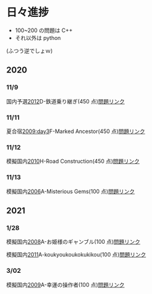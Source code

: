 # 日々進捗

- 100~200 の問題は C++
- それ以外は python

(ふつう逆でしょｗ)

## 2020

### 11/9

国内予選[2012](https://github.com/horiso0921/CompetitivePrograming/tree/master/ICPC/Past-JP/2012)D-鉄道乗り継ぎ(450 点)[問題リンク](http://judge.u-aizu.ac.jp/onlinejudge/description.jsp?id=1182&lang=jp)

### 11/11

夏合宿[2009:day3](https://github.com/horiso0921/CompetitivePrograming/tree/master/ICPC/Summer/2009/day3)F-Marked Ancestor(450 点)[問題リンク](http://judge.u-aizu.ac.jp/onlinejudge/description.jsp?id=2170)

### 11/12

模擬国内[2010](https://github.com/horiso0921/CompetitivePrograming/tree/master/ICPC/Trial-JP/2010)H-Road Construction(450 点)[問題リンク](http://judge.u-aizu.ac.jp/onlinejudge/description.jsp?id=2249)

### 11/13

模擬国内[2006](https://github.com/horiso0921/CompetitivePrograming/tree/master/ICPC/Trial-JP/2006)A-Misterious Gems(100 点)[問題リンク](http://judge.u-aizu.ac.jp/onlinejudge/description.jsp?id=2000&lang=jp)

## 2021

### 1/28

模擬国内[2008](https://github.com/horiso0921/CompetitivePrograming/tree/master/ICPC/Trial-JP/2008)A-お姫様のギャンブル(100 点)[問題リンク](https://judge.u-aizu.ac.jp/onlinejudge/description.jsp?id=2018&lang=jp)

模擬国内[2011](https://github.com/horiso0921/CompetitivePrograming/tree/master/ICPC/Trial-JP/2011)A-koukyoukoukokukikou(100 点)[問題リンク](https://judge.u-aizu.ac.jp/onlinejudge/description.jsp?id=2252&lang=jp)

### 3/02

模擬国内[2009](https://github.com/horiso0921/CompetitivePrograming/tree/master/ICPC/Trial-JP/2009)A-幸運の操作者(100 点)[問題リンク](https://judge.u-aizu.ac.jp/onlinejudge/description.jsp?id=2149&lang=jp)
